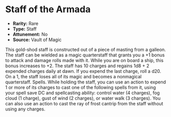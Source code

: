 # Staff of the Armada

- **Rarity:** Rare
- **Type:** Staff
- **Attunement:** No
- **Source:** Vault of Magic

This gold-shod staff is constructed out of a piece of masting from a galleon. The staff can be wielded as a magic quarterstaff that grants you a +1 bonus to attack and damage rolls made with it. While you are on board a ship, this bonus increases to +2. The staff has 10 charges and regains 1d8 + 2 expended charges daily at dawn. If you expend the last charge, roll a d20. On a 1, the staff loses all of its magic and becomes a nonmagical quarterstaff. Spells. While holding the staff, you can use an action to expend 1 or more of its charges to cast one of the following spells from it, using your spell save DC and spellcasting ability: control water (4 charges), fog cloud (1 charge), gust of wind (2 charges), or water walk (3 charges). You can also use an action to cast the ray of frost cantrip from the staff without using any charges.
